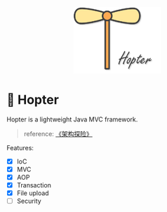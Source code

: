 

<div align="center">
    <img src="assets/hopter-logo.png" width="200"/>
</div>

# :tada: Hopter

Hopter is a lightweight Java MVC framework.
> reference: [《架构探险》](https://book.douban.com/subject/26593466/)

Features:

- [x] IoC
- [x] MVC
- [x] AOP
- [x] Transaction
- [x] File upload
- [ ] Security